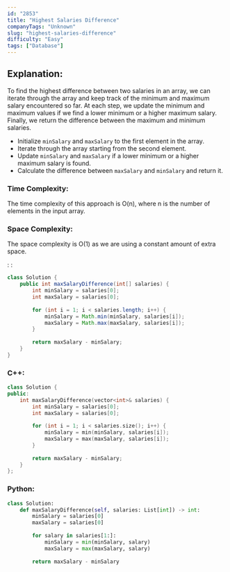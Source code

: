 ```yaml
---
id: "2853"
title: "Highest Salaries Difference"
companyTags: "Unknown"
slug: "highest-salaries-difference"
difficulty: "Easy"
tags: ["Database"]
---
```


## Explanation:
To find the highest difference between two salaries in an array, we can iterate through the array and keep track of the minimum and maximum salary encountered so far. At each step, we update the minimum and maximum values if we find a lower minimum or a higher maximum salary. Finally, we return the difference between the maximum and minimum salaries.

- Initialize `minSalary` and `maxSalary` to the first element in the array.
- Iterate through the array starting from the second element.
- Update `minSalary` and `maxSalary` if a lower minimum or a higher maximum salary is found.
- Calculate the difference between `maxSalary` and `minSalary` and return it.

### Time Complexity:
The time complexity of this approach is O(n), where n is the number of elements in the input array.

### Space Complexity:
The space complexity is O(1) as we are using a constant amount of extra space.

:
:
```java
class Solution {
    public int maxSalaryDifference(int[] salaries) {
        int minSalary = salaries[0];
        int maxSalary = salaries[0];
        
        for (int i = 1; i < salaries.length; i++) {
            minSalary = Math.min(minSalary, salaries[i]);
            maxSalary = Math.max(maxSalary, salaries[i]);
        }
        
        return maxSalary - minSalary;
    }
}
```

### C++:
```cpp
class Solution {
public:
    int maxSalaryDifference(vector<int>& salaries) {
        int minSalary = salaries[0];
        int maxSalary = salaries[0];
        
        for (int i = 1; i < salaries.size(); i++) {
            minSalary = min(minSalary, salaries[i]);
            maxSalary = max(maxSalary, salaries[i]);
        }
        
        return maxSalary - minSalary;
    }
};
```

### Python:
```python
class Solution:
    def maxSalaryDifference(self, salaries: List[int]) -> int:
        minSalary = salaries[0]
        maxSalary = salaries[0]
        
        for salary in salaries[1:]:
            minSalary = min(minSalary, salary)
            maxSalary = max(maxSalary, salary)
        
        return maxSalary - minSalary
```
